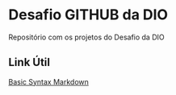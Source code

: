 # Desafio GITHUB da DIO
Repositório com os projetos do Desafio da DIO


## Link Útil 
[Basic Syntax Markdown](https://www.markdownguide.org/basic-syntax/)
